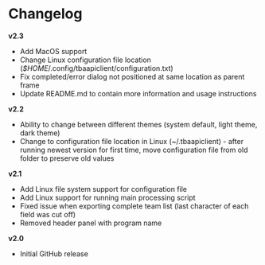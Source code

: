 # Changelog

**v2.3**
- Add MacOS support
- Change Linux configuration file location (*$HOME*/.config/tbaapiclient/configuration.txt)
- Fix completed/error dialog not positioned at same location as parent frame
- Update README.md to contain more information and usage instructions

**v2.2**
- Ability to change between different themes (system default, light theme, dark theme)
- Change to configuration file location in Linux (~/.tbaapiclient) - after running newest version for first time, move configuration file from old folder to preserve old values

**v2.1**
- Add Linux file system support for configuration file
- Add Linux support for running main processing script
- Fixed issue when exporting complete team list (last character of each field was cut off)
- Removed header panel with program name

**v2.0**
- Initial GitHub release